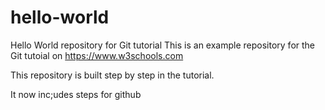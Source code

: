 # hello-world
Hello World repository for Git tutorial
This is an example repository for the Git tutoial on https://www.w3schools.com

This repository is built step by step in the tutorial.

It now inc;udes steps for github
